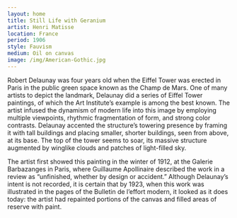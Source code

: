 ```yaml
---
layout: home
title: Still Life with Geranium
artist: Henri Matisse
location: France
period: 1906
style: Fauvism
medium: Oil on canvas
image: /img/American-Gothic.jpg
---
```


Robert Delaunay was four years old when the Eiffel Tower was erected in Paris in the public green space known as the Champ de Mars. One of many artists to depict the landmark, Delaunay did a series of Eiffel Tower paintings, of which the Art Institute’s example is among the best known. The artist infused the dynamism of modern life into this image by employing multiple viewpoints, rhythmic fragmentation of form, and strong color contrasts. Delaunay accented the structure’s towering presence by framing it with tall buildings and placing smaller, shorter buildings, seen from above, at its base. The top of the tower seems to soar, its massive structure augmented by winglike clouds and patches of light-filled sky.

The artist first showed this painting in the winter of 1912, at the Galerie Barbazanges in Paris, where Guillaume Apollinaire described the work in a review as “unfinished, whether by design or accident.” Although Delaunay’s intent is not recorded, it is certain that by 1923, when this work was illustrated in the pages of the Bulletin de l’effort modern, it looked as it does today: the artist had repainted portions of the canvas and filled areas of reserve with paint.
